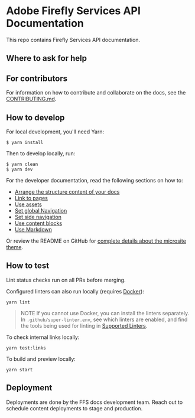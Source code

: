 # Adobe Firefly Services API Documentation

This repo contains Firefly Services API documentation.

## Where to ask for help

## For contributors

For information on how to contribute and collaborate on the docs, see the [CONTRIBUTING.md](/CONTRIBUTING/CONTRIBUTING.md).

## How to develop

For local development, you'll need Yarn:

```shell
$ yarn install
```

Then to develop locally, run:

```shell
$ yarn clean
$ yarn dev
```

For the developer documentation, read the following sections on how to:

- [Arrange the structure content of your docs](https://github.com/adobe/aio-theme#content-structure)
- [Link to pages](https://github.com/adobe/aio-theme#links)
- [Use assets](https://github.com/adobe/aio-theme#assets)
- [Set global Navigation](https://github.com/adobe/aio-theme#global-navigation)
- [Set side navigation](https://github.com/adobe/aio-theme#side-navigation)
- [Use content blocks](https://github.com/adobe/aio-theme#jsx-blocks)
- [Use Markdown](https://github.com/adobe/aio-theme#writing-enhanced-markdown)

Or review the README on GitHub for [complete details about the microsite theme](https://github.com/adobe/aio-theme#getting-started).

## How to test

Lint status checks run on all PRs before merging.

Configured linters can also run locally (requires [Docker](https://www.docker.com/)):

  ```shell
  yarn lint
  ```

  > NOTE If you cannot use Docker, you can install the linters separately. In `.github/super-linter.env`, see which linters are enabled, and find the tools being used for linting in [Supported Linters](https://github.com/github/super-linter#supported-linters).

To check internal links locally:

  ```shell
  yarn test:links
  ```

To build and preview locally:

  ```shell
  yarn start
  ```

## Deployment

Deployments are done by the FFS docs development team. Reach out to schedule content deployments to stage and production.
